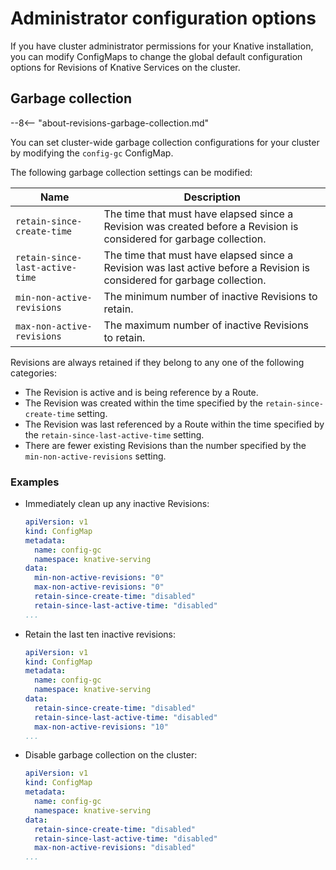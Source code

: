 # Administrator configuration options

If you have cluster administrator permissions for your Knative installation, you can modify ConfigMaps to change the global default configuration options for Revisions of Knative Services on the cluster.

## Garbage collection

--8<-- "about-revisions-garbage-collection.md"

You can set cluster-wide garbage collection configurations for your cluster by modifying the `config-gc` ConfigMap.

The following garbage collection settings can be modified:

Name|Description
-|-
`retain-since-create-time`| The time that must have elapsed since a Revision was created before a Revision is considered for garbage collection.
`retain-since-last-active-time`| The time that must have elapsed since a Revision was last active before a Revision is considered for garbage collection.
`min-non-active-revisions`| The minimum number of inactive Revisions to retain.
`max-non-active-revisions`| The maximum number of inactive Revisions to retain.

Revisions are always retained if they belong to any one of the following categories:

- The Revision is active and is being reference by a Route.
- The Revision was created within the time specified by the `retain-since-create-time` setting.
- The Revision was last referenced by a Route within the time specified by the `retain-since-last-active-time` setting.
- There are fewer existing Revisions than the number specified by the `min-non-active-revisions` setting.

### Examples

- Immediately clean up any inactive Revisions:

    ```yaml
    apiVersion: v1
    kind: ConfigMap
    metadata:
      name: config-gc
      namespace: knative-serving
    data:
      min-non-active-revisions: "0"
      max-non-active-revisions: "0"
      retain-since-create-time: "disabled"
      retain-since-last-active-time: "disabled"
    ...
    ```

- Retain the last ten inactive revisions:

    ```yaml
    apiVersion: v1
    kind: ConfigMap
    metadata:
      name: config-gc
      namespace: knative-serving
    data:
      retain-since-create-time: "disabled"
      retain-since-last-active-time: "disabled"
      max-non-active-revisions: "10"
    ...
    ```

- Disable garbage collection on the cluster:

    ```yaml
    apiVersion: v1
    kind: ConfigMap
    metadata:
      name: config-gc
      namespace: knative-serving
    data:
      retain-since-create-time: "disabled"
      retain-since-last-active-time: "disabled"
      max-non-active-revisions: "disabled"
    ...
    ```
